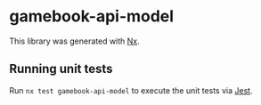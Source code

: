 # gamebook-api-model

This library was generated with [Nx](https://nx.dev).

## Running unit tests

Run `nx test gamebook-api-model` to execute the unit tests via [Jest](https://jestjs.io).
